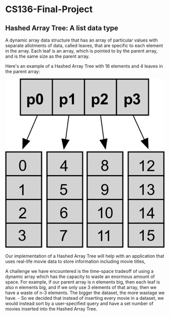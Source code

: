 # CS136-Final-Project
## Hashed Array Tree: A list data type

A dynamic array data structure that has an array of particular values with separate allotments of data, called leaves, that are specific to each element in the array. 
Each leaf is an array, which is pointed to by the parent array, and is the same size as the parent array.

Here's an example of a Hashed Array Tree with 16 elements and 4 leaves in the parent array:

![Hashed array tree](figs/HashedArrayTree16.png)

Our implementation of a Hashed Array Tree will help with an application that uses real-life movie data to store information including movie titles, 

A challenge we have encountered is the time-space tradeoff of using a dynamic array which has the capacity to waste an enormous amount of space. For example, if our parent array is n elements big, then each leaf is also n elements big, and if we only use 3 elements of that array, then we have a waste of n-3 elements. The bigger the dataset, the more wastage we have.
	- So we decided that instead of inserting every movie in a dataset, we would instead sort by a user-specified query and have a set number of movies inserted into the Hashed Array Tree. 

